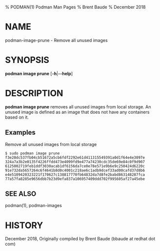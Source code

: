 % PODMAN(1) Podman Man Pages
% Brent Baude
% December 2018
# NAME
podman-image-prune - Remove all unused images

# SYNOPSIS
**podman image prune**
[**-h**|**--help**]

# DESCRIPTION
**podman image prune** removes all unused images from local storage. An unused image
is defined as an image that does not have any containers based on it.

## Examples ##

Remove all unused images from local storage
```
$ sudo podman image prune
f3e20dc537fb04cb51672a5cb6fdf2292e61d411315549391a0d1f64e4e3097e
324a7a3b2e0135f4226ffdd473e4099fd9e477a74230cdc35de69e84c0f9d907
6125002719feb1ddf3030acab1df6156da7ce0e78e571e9b6e9c250424d6220c
91e732da5657264c6f4641b8d0c4001c218ae6c1adb9dcef33ad00cafd37d8b6
e4e5109420323221f170627c138817770fb64832da7d8fe2babd863148287fca
77a57fa8285e9656dbb7b23d9efa837a106957409ddd702f995605af27a45ebe
```

## SEE ALSO
podman(1), podman-images

# HISTORY
December 2018, Originally compiled by Brent Baude (bbaude at redhat dot com)
